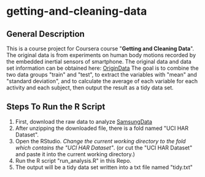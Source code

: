 # getting-and-cleaning-data

## General Description
This is a course project for Coursera course "**Getting and Cleaning Data**".
The original data is from experiments on human body motions recorded by the embedded inertial sensors of smartphone. 
The original data and data set information can be obtained here: 
[OriginData](http://archive.ics.uci.edu/ml/datasets/Human+Activity+Recognition+Using+Smartphones)
The goal is to combine the two data groups "train" and "test", to extract the variables with "mean" and "standard deviation", and to calculate the average of each variable for each activity and each subject, then output the result as a tidy data set. 

## Steps To Run the R Script
1. First, download the raw data to analyze [SamsungData](https://d396qusza40orc.cloudfront.net/getdata%2Fprojectfiles%2FUCI%20HAR%20Dataset.zip)
2. After unzipping the downloaded file, there is a fold named "UCI HAR Dataset".
3. Open the RStudio. *Change the current working directory to the fold which contains the "UCI HAR Dataset"*. 
(or cut the "UCI HAR Dataset" and paste it into the current working directory.)
4. Run the R script "run_analysis.R" in this Repo. 
5. The output will be a tidy data set written into a txt file named "tidy.txt"

